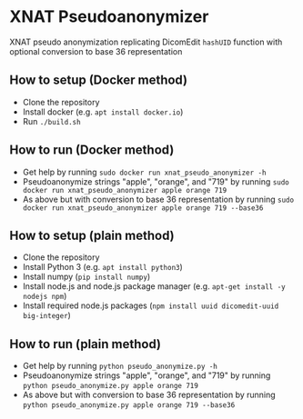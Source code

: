 # XNAT Pseudoanonymizer
XNAT pseudo anonymization replicating DicomEdit `hashUID` function with optional conversion to base 36 representation

## How to setup (Docker method)
* Clone the repository
* Install docker (e.g. `apt install docker.io`)
* Run `./build.sh`

## How to run (Docker method)
* Get help by running `sudo docker run xnat_pseudo_anonymizer -h`
* Pseudoanonymize strings "apple", "orange", and "719" by running `sudo docker run xnat_pseudo_anonymizer apple orange 719`
* As above but with conversion to base 36 representation by running `sudo docker run xnat_pseudo_anonymizer apple orange 719 --base36`

## How to setup (plain method)
* Clone the repository
* Install Python 3 (e.g. `apt install python3`)
* Install numpy (`pip install numpy`)
* Install node.js and node.js package manager (e.g. `apt-get install -y nodejs npm`)
* Install required node.js packages (`npm install uuid dicomedit-uuid big-integer`)

## How to run (plain method)
* Get help by running `python pseudo_anonymize.py -h`
* Pseudoanonymize strings "apple", "orange", and "719" by running `python pseudo_anonymize.py apple orange 719`
* As above but with conversion to base 36 representation by running `python pseudo_anonymize.py apple orange 719 --base36`
